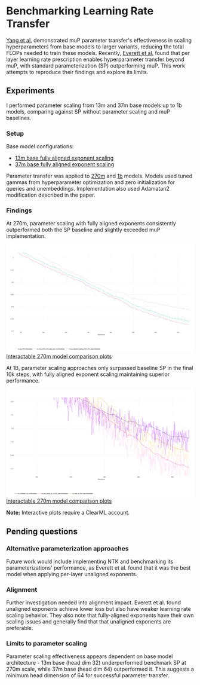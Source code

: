 # Benchmarking Learning Rate Transfer

[Yang et al.](https://arxiv.org/pdf/2203.03466) demonstrated muP parameter transfer's effectiveness in scaling hyperparameters from base models to larger variants, reducing the total FLOPs needed to train these models. Recently, [Everett et al.](https://arxiv.org/pdf/2407.05872v2) found that per layer learning rate prescription enables hyperparameter transfer beyond muP, with standard parameterization (SP) outperforming muP. This work attempts to reproduce their findings and explore its limits.

## Experiments

I performed parameter scaling from 13m and 37m base models up to 1b models, comparing against SP without parameter scaling and muP baselines.

### Setup

Base model configurations:

- [13m base fully aligned exponent scaling](https://github.com/clankur/muGPT/blob/526bc268907b0aadc86bef5aea8ff65df562f20b/configs/c4_a100x8x4_13m.yaml)
- [37m base fully aligned exponent scaling](https://github.com/clankur/muGPT/blob/526bc268907b0aadc86bef5aea8ff65df562f20b/configs/c4_a100x8x4_37m.yaml)

Parameter transfer was applied to [270m](https://github.com/clankur/muGPT/blob/526bc268907b0aadc86bef5aea8ff65df562f20b/configs/c4_a100x8x4_270m.yaml) and [1b](https://github.com/clankur/muGPT/blob/526bc268907b0aadc86bef5aea8ff65df562f20b/configs/c4_a100x8x4_1b.yaml) models. Models used tuned gammas from hyperparameter optimization and zero initialization for queries and unembeddings. Implementation also used Adamatan2 modification described in the paper.

### Findings

At 270m, parameter scaling with fully aligned exponents consistently outperformed both the SP baseline and slightly exceeded muP implementation.

![270m model comparsion](../images/270m_loss.png)
[Interactable 270m model comparison plots](https://app.clear.ml/projects/c6c821d0a24e402eb4879dbe3ce93e2b/compare-experiments;ids=df7e20341b944c7685fcc054975aa21c,b85c64948d2747799e141fe99d41efa8,1151de73c92c49baaa612fd2a1567ed8/scalars/graph)

At 1B, parameter scaling approaches only surpassed baseline SP in the final 10k steps, with fully aligned exponent scaling maintaining superior performance.

![1b model comparsion](../images/1b_loss.png)
[Interactable 270m model comparison plots](https://app.clear.ml/projects/*/compare-experiments;ids=b9044d8fd148453ab592d8839615f78f,95b1306d3bf243a4a601d41f2fd40760,8ba8cdbca4094bab8a458e9416fc97be/scalars/graph)

**Note:** Interactive plots require a ClearML account.

## Pending questions

### Alternative parameterization approaches

Future work would include implementing NTK and benchmarking its parameterizations' performance, as Everett et al. found that it was the best model when applying per-layer unaligned exponents.

### Alignment

Further investigation needed into alignment impact. Everett et al. found unaligned exponents achieve lower loss but also have weaker learning rate scaling behavior. They also note that fully-aligned exponents have their own scaling issues and generally find that that unaligned exponents are preferable.

### Limits to parameter scaling

Parameter scaling effectiveness appears dependent on base model architecture - 13m base (head dim 32) underperformed benchmark SP at 270m scale, while 37m base (head dim 64) outperformed it. This suggests a minimum head dimension of 64 for successful parameter transfer.
